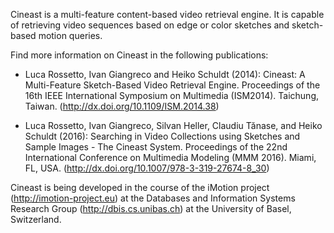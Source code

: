 Cineast is a multi-feature content-based video retrieval engine. It is capable of retrieving video sequences based on edge or color sketches and sketch-based motion queries.


Find more information on Cineast in the following publications:

- Luca Rossetto, Ivan Giangreco and Heiko Schuldt (2014): Cineast: A Multi-Feature Sketch-Based Video Retrieval Engine. Proceedings of the 16th IEEE International Symposium on Multimedia (ISM2014). Taichung, Taiwan. (http://dx.doi.org/10.1109/ISM.2014.38)

- Luca Rossetto, Ivan Giangreco, Silvan Heller, Claudiu Tănase, and Heiko Schuldt (2016): Searching in Video Collections using Sketches and Sample Images - The Cineast System. Proceedings of the 22nd International Conference on Multimedia Modeling (MMM 2016). Miami, FL, USA. (http://dx.doi.org/10.1007/978-3-319-27674-8_30)

Cineast is being developed in the course of the iMotion project (http://imotion-project.eu) at the Databases and Information Systems Research Group (http://dbis.cs.unibas.ch) at the University of Basel, Switzerland.